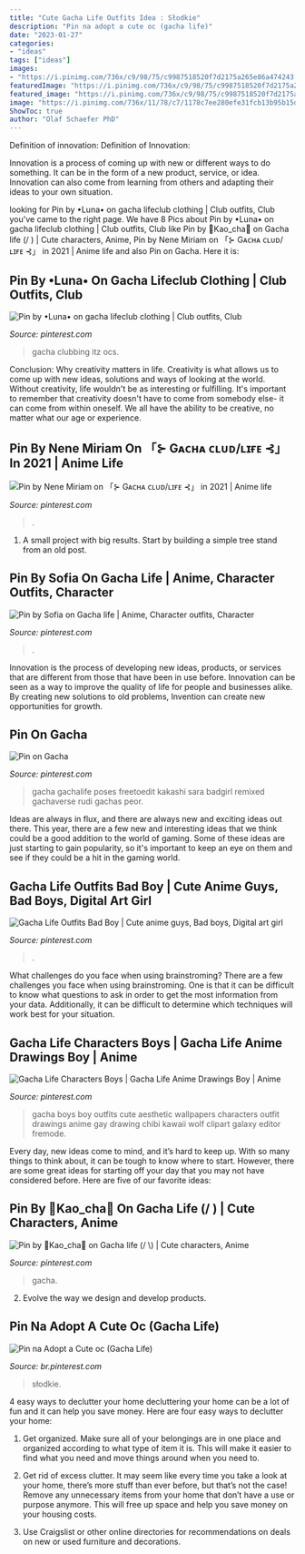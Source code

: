 ```yaml
---
title: "Cute Gacha Life Outfits Idea : Słodkie"
description: "Pin na adopt a cute oc (gacha life)"
date: "2023-01-27"
categories:
- "ideas"
tags: ["ideas"]
images:
- "https://i.pinimg.com/736x/c9/98/75/c9987518520f7d2175a265e86a474243.jpg"
featuredImage: "https://i.pinimg.com/736x/c9/98/75/c9987518520f7d2175a265e86a474243.jpg"
featured_image: "https://i.pinimg.com/736x/c9/98/75/c9987518520f7d2175a265e86a474243.jpg"
image: "https://i.pinimg.com/736x/11/78/c7/1178c7ee280efe31fcb13b95b15dbbac.jpg"
ShowToc: true
author: "Olaf Schaefer PhD"
---
```



Definition of innovation:
Definition of Innovation: 

Innovation is a process of coming up with new or different ways to do something. It can be in the form of a new product, service, or idea. Innovation can also come from learning from others and adapting their ideas to your own situation.

	

		
looking for Pin by •Luna• on gacha lifeclub clothing | Club outfits, Club you've came to the right page. We have 8 Pics about Pin by •Luna• on gacha lifeclub clothing | Club outfits, Club like Pin by 🖕Kao_cha🖕 on Gacha life (/ \) | Cute characters, Anime, Pin by Nene Miriam on 「⊱ Gᴀᴄʜᴀ ᴄʟᴜᴅ/ʟɪғᴇ ⊰」 in 2021 | Anime life and also Pin on Gacha. Here it is:
		
    
## Pin By •Luna• On Gacha Lifeclub Clothing | Club Outfits, Club

<img loading=lazy src="https://i.pinimg.com/736x/46/ff/ab/46ffab739c5fa01588216d1f2ea0d5f5.jpg" onerror="this.onerror=null;this.src='https://tse2.mm.bing.net/th?id=OIP.YBL4Dd87w_AZ0GpnRwoomQHaHa&amp;pid=15.1';" alt="Pin by •Luna• on gacha lifeclub clothing | Club outfits, Club">

_Source: pinterest.com_

>gacha clubbing itz ocs. 

	

Conclusion: Why creativity matters in life.
Creativity is what allows us to come up with new ideas, solutions and ways of looking at the world. Without creativity, life wouldn't be as interesting or fulfilling. It's important to remember that creativity doesn't have to come from somebody else- it can come from within oneself. We all have the ability to be creative, no matter what our age or experience.

    
## Pin By Nene Miriam On 「⊱ Gᴀᴄʜᴀ ᴄʟᴜᴅ/ʟɪғᴇ ⊰」 In 2021 | Anime Life

<img loading=lazy src="https://i.pinimg.com/736x/76/3c/f2/763cf2d32b68762a3b77592497acc366.jpg" onerror="this.onerror=null;this.src='https://tse1.mm.bing.net/th?id=OIP.pwluInRg7X5Hpp21LwF2kQHaNK&amp;pid=15.1';" alt="Pin by Nene Miriam on 「⊱ Gᴀᴄʜᴀ ᴄʟᴜᴅ/ʟɪғᴇ ⊰」 in 2021 | Anime life">

_Source: pinterest.com_

>. 

	

1. A small project with big results. Start by building a simple tree stand from an old post.

    
## Pin By Sofia On Gacha Life | Anime, Character Outfits, Character

<img loading=lazy src="https://i.pinimg.com/736x/11/78/c7/1178c7ee280efe31fcb13b95b15dbbac.jpg" onerror="this.onerror=null;this.src='https://tse4.mm.bing.net/th?id=OIP.M8QBL93sPWHNWEh-anyxUAHaJ3&amp;pid=15.1';" alt="Pin by Sofia on Gacha life | Anime, Character outfits, Character">

_Source: pinterest.com_

>. 

	

Innovation is the process of developing new ideas, products, or services that are different from those that have been in use before. Innovation can be seen as a way to improve the quality of life for people and businesses alike. By creating new solutions to old problems, Invention can create new opportunities for growth.

    
## Pin On Gacha

<img loading=lazy src="https://i.pinimg.com/736x/3e/7f/b7/3e7fb73e0d4cfcfdc95c1f99510fc267.jpg" onerror="this.onerror=null;this.src='https://tse1.mm.bing.net/th?id=OIP.jZER0jeM4sHYQKvymyGmwwHaNE&amp;pid=15.1';" alt="Pin on Gacha">

_Source: pinterest.com_

>gacha gachalife poses freetoedit kakashi sara badgirl remixed gachaverse rudi gachas peor. 

	

Ideas are always in flux, and there are always new and exciting ideas out there. This year, there are a few new and interesting ideas that we think could be a good addition to the world of gaming. Some of these ideas are just starting to gain popularity, so it's important to keep an eye on them and see if they could be a hit in the gaming world.

    
## Gacha Life Outfits Bad Boy | Cute Anime Guys, Bad Boys, Digital Art Girl

<img loading=lazy src="https://i.pinimg.com/736x/96/56/ec/9656ecf21126ffc34c1bcbe5cae12931.jpg" onerror="this.onerror=null;this.src='https://tse1.mm.bing.net/th?id=OIP.-zVEr92Jjtwxp4KrhPoH8AHaMn&amp;pid=15.1';" alt="Gacha Life Outfits Bad Boy | Cute anime guys, Bad boys, Digital art girl">

_Source: pinterest.com_

>. 

	

What challenges do you face when using brainstroming?
There are a few challenges you face when using brainstroming. One is that it can be difficult to know what questions to ask in order to get the most information from your data. Additionally, it can be difficult to determine which techniques will work best for your situation.

    
## Gacha Life Characters Boys | Gacha Life Anime Drawings Boy | Anime

<img loading=lazy src="https://i.pinimg.com/736x/4a/27/8a/4a278a51e02c450adf7469eb0dbccf00.jpg" onerror="this.onerror=null;this.src='https://tse3.mm.bing.net/th?id=OIP.ng1LpJYiO1ChN57gs_kb7AHaFj&amp;pid=15.1';" alt="Gacha Life Characters Boys | Gacha Life Anime Drawings Boy | Anime">

_Source: pinterest.com_

>gacha boys boy outfits cute aesthetic wallpapers characters outfit drawings anime gay drawing chibi kawaii wolf clipart galaxy editor fremode. 

	

Every day, new ideas come to mind, and it’s hard to keep up. With so many things to think about, it can be tough to know where to start. However, there are some great ideas for starting off your day that you may not have considered before. Here are five of our favorite ideas: 

    
## Pin By 🖕Kao_cha🖕 On Gacha Life (/ \) | Cute Characters, Anime

<img loading=lazy src="https://i.pinimg.com/736x/c9/98/75/c9987518520f7d2175a265e86a474243.jpg" onerror="this.onerror=null;this.src='https://tse1.mm.bing.net/th?id=OIP.NwmGb4oH2UEAG9IKwEA89QHaNA&amp;pid=15.1';" alt="Pin by 🖕Kao_cha🖕 on Gacha life (/ \) | Cute characters, Anime">

_Source: pinterest.com_

>gacha. 

	

2. Evolve the way we design and develop products.

    
## Pin Na Adopt A Cute Oc (Gacha Life)

<img loading=lazy src="https://i.pinimg.com/736x/73/90/6b/73906bfb4b9a2771db43ce53339ac236.jpg" onerror="this.onerror=null;this.src='https://tse3.mm.bing.net/th?id=OIP.E06RgGMz9oLJU2gACFm0cgHaHa&amp;pid=15.1';" alt="Pin na Adopt a Cute oc (Gacha Life)">

_Source: br.pinterest.com_

>słodkie. 

	

4 easy ways to declutter your home
decluttering your home can be a lot of fun and it can help you save money. Here are four easy ways to declutter your home:
1. Get organized. Make sure all of your belongings are in one place and organized according to what type of item it is. This will make it easier to find what you need and move things around when you need to.

2. Get rid of excess clutter. It may seem like every time you take a look at your home, there’s more stuff than ever before, but that’s not the case! Remove any unnecessary items from your home that don’t have a use or purpose anymore. This will free up space and help you save money on your housing costs.

3. Use Craigslist or other online directories for recommendations on deals on new or used furniture and decorations.

